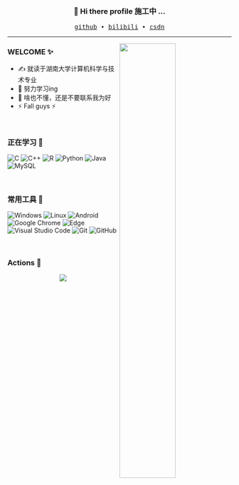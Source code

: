 <h3 align="center"> 👋 Hi there profile 施工中 ... </h3>

<p align="center">
  <samp>
    <a href="https://github.com/RubiaCx">github</a> ∙ 
    <a href="https://space.bilibili.com/1819812">bilibili</a> ∙
    <a href="https://blog.csdn.net/RubiaC">csdn</a>
  </samp>
</p>

---
<img align="right" src="https://github-readme-stats.vercel.app/api?username=RubiaCx&show_icons=true&theme=tokyonight&hide_border=true&theme=radical" width="50%">
<!-- <img align="right" src="https://github-readme-stats.vercel.app/api/top-langs/?username=RubiaCx&show_icons=true&hide_border=true&theme=radical" width="50%"> -->

### WELCOME ✨

- ✍️ 就读于湖南大学计算机科学与技术专业
- 🌱 努力学习ing
- 💬 啥也不懂，还是不要联系我为好
- ⚡ Fall guys ⚡

&emsp;&emsp; 

### 正在学习 🧠 

![C](https://img.shields.io/badge/c-%2300599C.svg?style=flat-square&logo=c&logoColor=white)
![C++](https://img.shields.io/badge/-C++-00599C?style=flat-square&logo=c)
![R](https://img.shields.io/badge/r-%23276DC3.svg?style=flat-square&logo=r&logoColor=white)
![Python](https://img.shields.io/badge/-Python-pink?style=flat-square&logo=Python)
![Java](https://img.shields.io/badge/-java-yellow?style=flat-square&logo=java)
![MySQL](https://img.shields.io/badge/mysql-%2300f.svg?style=flat-square&logo=mysql&logoColor=white)

&emsp;&emsp; 

### 常用工具 🧰 

![Windows](https://img.shields.io/badge/Windows-0078D6?style=flat-square&logo=windows&logoColor=white)
![Linux](https://img.shields.io/badge/Linux-FCC624?style=style=flat-square&logo=linux&logoColor=black)
![Android](https://img.shields.io/badge/Android-3DDC84?style=flat-square&logo=android&logoColor=white)
![Google Chrome](https://img.shields.io/badge/Chrome-4285F4?style=flat-square&logo=GoogleChrome&logoColor=white)
![Edge](https://img.shields.io/badge/Edge-0078D7?style=flat-square&logo=Microsoft-edge&logoColor=white)
![Visual Studio Code](https://img.shields.io/badge/-Visual%20Studio%20Code-007ACC?style=flat-square&logo=Visual%20Studio%20Code&logoColor=fff)
![Git](https://img.shields.io/badge/-Git-FCC624?style=flat-square&logo=git)
![GitHub](https://img.shields.io/badge/-GitHub-pink?style=flat-square&logo=github)

&emsp;&emsp; 

### Actions 🚀 
<!-- 贪吃蛇代码贡献图 -->
<div align="center"><img src="https://cdn.jsdelivr.net/gh/sun0225SUN/sun0225SUN/contribution-snake/github-contribution-grid-snake.svg" /></div>

<!-- <div align="center"> <img src="https://github-profile-trophy.vercel.app/?username=RubiaCx" /> </div> -->
